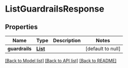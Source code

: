 # ListGuardrailsResponse
## Properties

| Name | Type | Description | Notes |
|------------ | ------------- | ------------- | -------------|
| **guardrails** | [**List**](GuardrailInfoResponse.md) |  | [default to null] |

[[Back to Model list]](../README.md#documentation-for-models) [[Back to API list]](../README.md#documentation-for-api-endpoints) [[Back to README]](../README.md)

